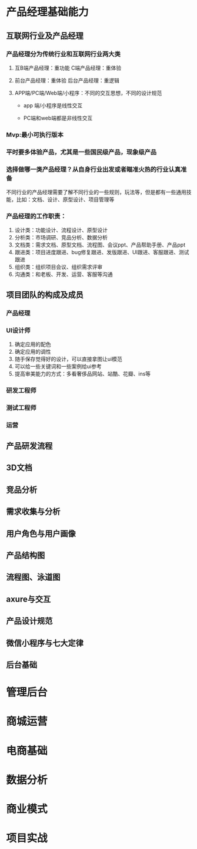 # 产品经理基础能力

## 互联网行业及产品经理
### 产品经理分为传统行业和互联网行业两大类

1. 互B端产品经理：重功能   C端产品经理：重体验

2. 前台产品经理：重体验   后台产品经理：重逻辑

3. APP端/PC端/Web端/小程序：不同的交互思想，不同的设计规范

   - app 端/小程序是线性交互

   - PC端和web端都是非线性交互

     

### Mvp:最小可执行版本



### 平时要多体验产品，尤其是一些国民级产品，现象级产品



### 选择做哪一类产品经理？从自身行业出发或者瞄准火热的行业认真准备



不同行业的产品经理需要了解不同行业的一些规则，玩法等，但是都有一些通用技能，比如：文档、设计、原型设计、项目管理等

### 产品经理的工作职责：

1. 设计类：功能设计、流程设计、原型设计
2. 分析类：市场调研、竞品分析、数据分析
3. 文档类：需求文档、原型文档、流程图、会议ppt、产品帮助手册、产品ppt
4. 跟进类：项目进度跟进、bug修复跟进、发版跟进、UI跟进、客服跟进、测试跟进
5. 组织类：组织项目会议、组织需求评审
6. 沟通类：和老板、开发、运营、客服等沟通

## 项目团队的构成及成员

### 产品经理

### UI设计师

1. 确定应用的配色
2. 确定应用的调性
3. 随手保存觉得好的设计，可以直接拿图让ui模范
4. 可以给一些关键词和一些案例给ui参考
5. 提高审美能力的方式：多看奢侈品网站、站酷、花瓣、ins等

### 研发工程师

### 测试工程师

### 运营



## 产品研发流程

## 3D文档

## 竞品分析

## 需求收集与分析

## 用户角色与用户画像

## 产品结构图

## 流程图、泳道图

## axure与交互

## 产品设计规范

## 微信小程序与七大定律

## 后台基础

# 管理后台

# 商城运营

# 电商基础

# 数据分析

# 商业模式

# 项目实战

